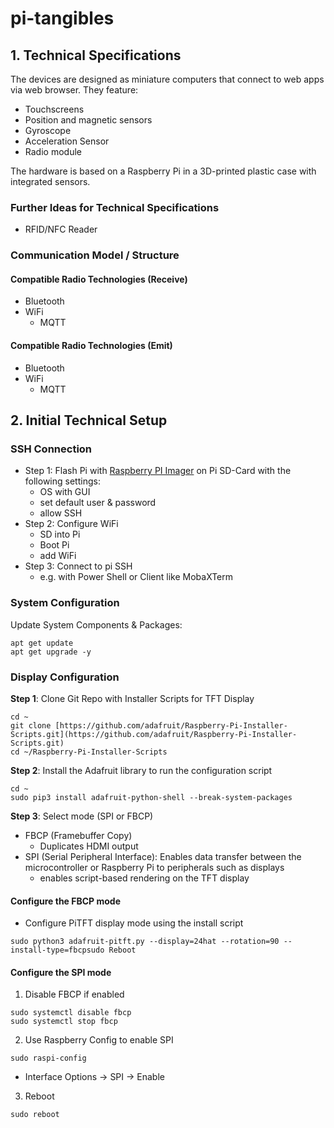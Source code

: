 # pi-tangibles


## 1. Technical Specifications

The devices are designed as miniature computers that connect to web apps via web browser.
They feature:
- Touchscreens
- Position and magnetic sensors
- Gyroscope
- Acceleration Sensor
- Radio module

The hardware is based on a Raspberry Pi in a 3D-printed plastic case with integrated sensors.

### Further Ideas for Technical Specifications
- RFID/NFC Reader

### Communication Model / Structure

#### Compatible Radio Technologies (Receive)
- Bluetooth
- WiFi
    - MQTT


#### Compatible Radio Technologies (Emit)
- Bluetooth
- WiFi
    - MQTT

## 2. Initial Technical Setup

### SSH Connection 
- Step 1: Flash Pi with [Raspberry PI Imager](https://www.raspberrypi.com/software/) on Pi SD-Card with the following settings:
    - OS with GUI
    - set default user & password 
    - allow SSH
- Step 2: Configure WiFi
    - SD into Pi
    - Boot Pi
    - add WiFi
- Step 3: Connect to pi SSH 
    - e.g. with Power Shell or Client like MobaXTerm 

### System Configuration 
Update System Components & Packages:
```console
apt get update
apt get upgrade -y
```
### Display Configuration 
**Step 1**: Clone Git Repo with Installer Scripts for TFT Display
```console
cd ~
git clone [https://github.com/adafruit/Raspberry-Pi-Installer-Scripts.git](https://github.com/adafruit/Raspberry-Pi-Installer-Scripts.git)
cd ~/Raspberry-Pi-Installer-Scripts
```

**Step 2**: Install the Adafruit library to run the configuration script
```console
cd ~
sudo pip3 install adafruit-python-shell --break-system-packages
```

**Step 3**: Select mode (SPI or FBCP)
- FBCP (Framebuffer Copy)
    - Duplicates HDMI output
- SPI (Serial Peripheral Interface): Enables data transfer between the microcontroller or Raspberry Pi to peripherals such as displays 
    - enables script-based rendering on the TFT display

#### Configure the FBCP mode
- Configure PiTFT display mode using the install script 

```console
sudo python3 adafruit-pitft.py --display=24hat --rotation=90 --install-type=fbcpsudo Reboot
```
#### Configure the SPI mode
1. Disable FBCP if enabled
```console
sudo systemctl disable fbcp
sudo systemctl stop fbcp
```
2. Use Raspberry Config to enable SPI
```console
sudo raspi-config
```

- Interface Options → SPI → Enable

3. Reboot
```console
sudo reboot
```